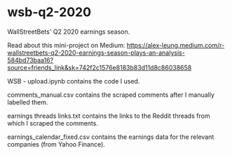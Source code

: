 # wsb-q2-2020
WallStreetBets' Q2 2020 earnings season.

Read about this mini-project on Medium: https://alex-leung.medium.com/r-wallstreetbets-q2-2020-earnings-season-plays-an-analysis-584bd73baa16?source=friends_link&sk=742f2c1576e8183b83d11d8c86038658

WSB - upload.ipynb contains the code I used.

comments_manual.csv contains the scraped comments after I manually labelled them.

earnings threads links.txt contains the links to the Reddit threads from which I scraped the comments.

earnings_calendar_fixed.csv contains the earnings data for the relevant companies (from Yahoo Finance).
